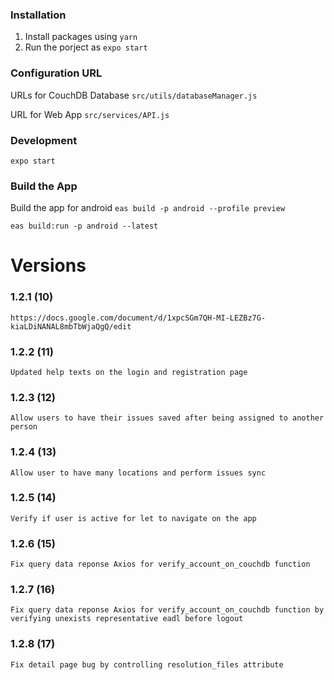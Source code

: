 ### Installation
1. Install packages using `yarn`
1. Run the porject as `expo start`

### Configuration URL

URLs for CouchDB Database
`src/utils/databaseManager.js`

URL for Web App
`src/services/API.js`

### Development 
`expo start`
### Build the App
Build the app for android
`eas build -p android --profile preview `

`eas build:run -p android --latest`


# Versions
### 1.2.1 (10)
`https://docs.google.com/document/d/1xpcSGm7QH-MI-LEZBz7G-kiaLDiNANAL8mbTbWjaQgQ/edit`
### 1.2.2 (11)
`Updated help texts on the login and registration page`
### 1.2.3 (12)
`Allow users to have their issues saved after being assigned to another person`
### 1.2.4 (13)
`Allow user to have many locations and perform issues sync`
### 1.2.5 (14)
`Verify if user is active for let to navigate on the app`
### 1.2.6 (15)
`Fix query data reponse Axios for verify_account_on_couchdb function`
### 1.2.7 (16)
`Fix query data reponse Axios for verify_account_on_couchdb function by verifying unexists representative eadl before logout`
### 1.2.8 (17)
`Fix detail page bug by controlling resolution_files attribute`
